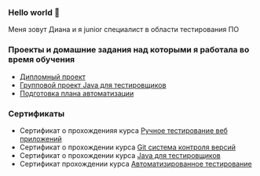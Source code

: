 ### Hello world 👋
Меня зовут Диана и я junior специалист в области тестирования ПО

<!--
**DianaKhorosavina/DianaKhorosavina** is a ✨ _special_ ✨ repository because its `README.md` (this file) appears on your GitHub profile.

Here are some ideas to get you started:

- 🔭 I’m currently working on ...
- 🌱 I’m currently learning ...
- 👯 I’m looking to collaborate on ...
- 🤔 I’m looking for help with ...
- 💬 Ask me about ...
- 📫 How to reach me: ...
- 😄 Pronouns: ...
- ⚡ Fun fact: ...
-->
### Проекты и домашние задания над которыми я работала во время обучения
- [Дипломный проект](https://github.com/DianaKhorosavina/diploma-project)
- [Групповой проект Java для тестировщиков](https://github.com/EgorKustov/TeamProject)
- [Подготовка плана автоматизации](https://github.com/DianaKhorosavina/autho-10)


### Сертификаты
- Сертификат о прохожденияя курса [Ручное тестирование веб приложений](https://github.com/DianaKhorosavina/portfolio/blob/f877aae6c10f367c4fd642f45ad4ce7da77dd26e/image-2.png)
- Сертификат о прохождении курса [Git система контроля версий](https://github.com/DianaKhorosavina/portfolio/blob/f877aae6c10f367c4fd642f45ad4ce7da77dd26e/image.png)
- Сертификат о прохождении курса [Java для тестировщиков](https://github.com/DianaKhorosavina/portfolio/blob/f877aae6c10f367c4fd642f45ad4ce7da77dd26e/image-1.png)
- Сертификат прохождении курса [Автоматизированное тестирование](https://github.com/DianaKhorosavina/portfolio/blob/a4987d0c45bf62c070e5a667ec903e94665c5974/image-3.png)
